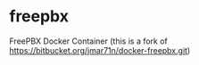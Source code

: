 # freepbx
FreePBX Docker Container (this is a fork of https://bitbucket.org/jmar71n/docker-freepbx.git)
